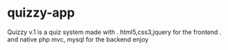 # quizzy-app
Quizzy v.1 is a quiz system made with 
. html5,css3,jquery for the frontend
. and native php mvc, mysql for the backend
enjoy
